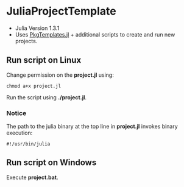 # JuliaProjectTemplate

- Julia Version 1.3.1
- Uses [PkgTemplates.jl](https://github.com/invenia/PkgTemplates.jl) + additional scripts to create and run new projects.

## Run script on Linux

Change permission on the **project.jl** using:
```
chmod a+x project.jl
```
Run the script using **./project.jl**.

### Notice
The path to the julia binary at the top line in **project.jl** invokes binary execution:
```
#!/usr/bin/julia
```

## Run script on Windows
Execute **project.bat**.
